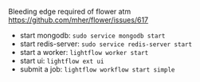 Bleeding edge required of flower atm
https://github.com/mher/flower/issues/617

 * start mongodb: `sudo service mongodb start` 
 * start redis-server: `sudo service redis-server start`
 * start a worker: `lightflow worker start`
 * start ui: `lightflow ext ui`
 * submit a job: `lightflow workflow start simple`
